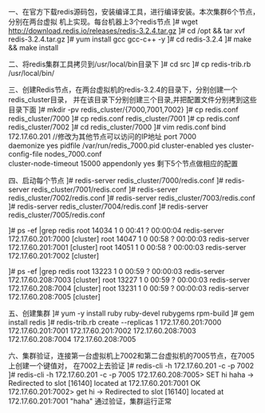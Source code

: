 一、在官方下载redis源码包，安装编译工具，进行编译安装。本次集群6个节点，分别在两台虚拟
  机上实现。每台机器上3个redis节点
  ]# wget http://download.redis.io/releases/redis-3.2.4.tar.gz
  ]# cd /opt && tar xvf  redis-3.2.4.tar.gz
  ]#  yum install gcc gcc-c++ -y
  ]#  cd redis-3.2.4
  ]#  make && make install

二、将redis集群工具拷贝到/usr/local/bin目录下
  ]#  cd src
  ]#  cp redis-trib.rb /usr/local/bin/

三、创建Redis节点，在两台虚拟机的redis-3.2.4的目录下，分别创建一个redis_cluster目录，
  并在该目录下分别创建三个目录,并把配置文件分别拷到这些目录下面
  ]#  mkdir -pv redis_cluster/{7000,7001,7002}
  ]#  cp redis.conf redis_cluster/7000
  ]#  cp redis.conf redis_cluster/7001
  ]#  cp redis.conf redis_cluster/7002
  ]#  cd redis_cluster/7000
  ]#  vim redis.conf
    bind 172.17.60.201    //修改为其他节点可以访问的IP地址
    port 7000  
    daemonize yes
    pidfile  /var/run/redis_7000.pid
    cluster-enabled yes
    cluster-config-file  nodes_7000.conf            
    cluster-node-timeout  15000
    appendonly  yes
  剩下5个节点做相应的配置

四、启动每个节点
  ]#  redis-server redis_cluster/7000/redis.conf
  ]#  redis-server redis_cluster/7001/redis.conf
  ]#  redis-server redis_cluster/7002/redis.conf
  ]#  redis-server redis_cluster/7003/redis.conf
  ]#  redis-server redis_cluster/7004/redis.conf
  ]#  redis-server redis_cluster/7005/redis.conf

  ]#  ps -ef |grep redis
  root      14034      1  0 00:41 ?        00:00:04 redis-server 172.17.60.201:7000 [cluster]
  root      14047      1  0 00:58 ?        00:00:03 redis-server 172.17.60.201:7001 [cluster]
  root      14051      1  0 00:58 ?        00:00:03 redis-server 172.17.60.201:7002 [cluster]

  ]# ps -ef |grep redis
  root      13223      1  0 00:59 ?        00:00:03 redis-server 172.17.60.208:7003 [cluster]
  root      13227      1  0 00:59 ?        00:00:03 redis-server 172.17.60.208:7004 [cluster]
  root      13231      1  0 00:59 ?        00:00:03 redis-server 172.17.60.208:7005 [cluster]

五、创建集群
  ]#  yum -y install ruby ruby-devel rubygems rpm-build
  ]#  gem install redis
  ]#  redis-trib.rb create --replicas 1 172.17.60.201:7000 172.17.60.201:7001 172.17.60.201:7002 172.17.60.208:7003 172.17.60.208:7004 172.17.60.208:7005


六、集群验证，连接第一台虚拟机上7002和第二台虚拟机的7005节点，在7005上创建一个键值对，
  在7002上去验证
  ]#  redis-cli -h 172.17.60.201 -c -p 7002
  ]#  redis-cli -h 172.17.60.201 -c -p 7005
  172.17.60.208:7005> SET hi haha
  -> Redirected to slot [16140] located at 172.17.60.201:7001
  OK
  172.17.60.201:7002> get hi
  -> Redirected to slot [16140] located at 172.17.60.201:7001
  "haha"
  通过验证，集群运行正常


  ```

  ```
